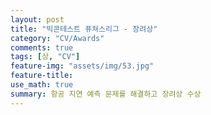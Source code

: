 ```yaml
---
layout: post
title: "빅콘테스트 퓨쳐스리그 - 장려상"
category: "CV/Awards"
comments: true
tags: [상, "CV"]
feature-img: "assets/img/53.jpg"
feature-title:
use_math: true
summary: 항공 지연 예측 문제를 해결하고 장려상 수상
---
```

